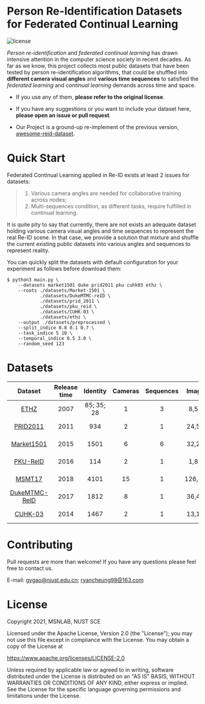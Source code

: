 # Person Re-Identification Datasets for Federated Continual Learning

![license](https://img.shields.io/github/license/ContainerSolutions/locust_exporter.svg) 

*Person re-identification* and *federated continual learning* has drawn intensive attention in the computer science society in recent decades. As far as we know, this project collects most public datasets that have been tested by person re-identification algorithms, that could be shuffled into **different camera visual angles** and **various time sequences** to satisfied the *federated learning* and *continual learning* demands across time and space. 

- If you use any of them, **please refer to the original license**. 

- If you have any suggestions or you want to include your dataset here, **please open an issue or pull request**.

- Our Project is a ground-up re-implement of the previous version, [awesome-reid-dataset](https://github.com/NEU-Gou/awesome-reid-dataset).

# Quick Start

Federated Continual Learning applied in Re-ID exists at least 2 issues for datasets:

> 1. Various camera angles are needed for collaborative training across nodes;
> 2. Multi-sequences condition, as different tasks, require fulfilled in continual learning.

It is quite pity to say that currently, there are not exists an adequate dataset holding various camera visual angles and time sequences to represent the real Re-ID scene. In that case, we provide a solution that mixture and shuffle the current existing public datasets into various angles and sequences to represent reality.

You can quickly split the datasets with default configuration for your experiment as follows before download them:

 ```shell
 $ python3 main.py \
     --datasets market1501 duke prid2011 pku cuhk03 ethz \
     --roots ./datasets/Market-1501 \
             ./datasets/DukeMTMC-reID \
             ./datasets/prid_2011 \
             ./datasets/pku_reid \
             ./datasets/CUHK-03 \
             ./datasets/ethz \
     --output ./datasets/preprocessed \
     --split_indice 0.8 0.1 0.7 \
     --task_indice 5 10 \
     --temporal_indice 0.5 3.0 \
     --random_seed 123
 ```

# Datasets

|                           Dataset                            | Release time |  Identity  | Cameras | Sequences | Images  |                           Download                           |
| :----------------------------------------------------------: | :----------: | :--------: | :-----: | :-------: | :-----: | :----------------------------------------------------------: |
| [ETHZ](http://homepages.dcc.ufmg.br/~william/datasets.html)  |     2007     | 85; 35; 28 |    1    |     3     |  8,580  | [Google Drive](https://drive.google.com/file/d/1kIx_5igv16eyA7ZeCchpjkRywH2uoV2b/view?usp=sharing) |
| [PRID2011](https://www.tugraz.at/institute/icg/research/team-bischof/lrs/downloads/PRID11/) |     2011     |    934     |    2    |     1     | 24,541  | [Google Drive](https://drive.google.com/file/d/1lOZSZEehCuVSgLLNBAamXAK6b9vJTMw0/view?usp=sharing) |
| [Market1501](http://www.liangzheng.com.cn/Project/project_reid.html) |     2015     |    1501    |    6    |     6     | 32,217  | [Google Drive](https://drive.google.com/file/d/1qu9V5WLADH43f8_a6bsfe6mkYlPAdMJL/view?usp=sharing) |
| [PKU-ReID](https://github.com/charliememory/PKU-Reid-Dataset) |     2016     |    114     |    2    |     1     |  1,824  | [Google Drive](https://drive.google.com/file/d/1OI3fA4HipmgubbYjAxdFrTcku9OmJ5Kc/view?usp=sharing) |
|   [MSMT17](http://www.pkuvmc.com/publications/msmt17.html)   |     2018     |    4101    |   15    |     1     | 126,441 | [Google Drive](https://drive.google.com/file/d/1JEDDBPV8y7D7y_s6rWbz1csIUoT-getA/view?usp=sharing) |
|     [DukeMTMC-ReID](http://vision.cs.duke.edu/DukeMTMC/)     |     2017     |    1812    |    8    |     1     | 36,441  | [Google Drive](https://drive.google.com/file/d/1TFSPnSwzGmzyJ3AGCFkPMskcnyJBDlem/view?usp=sharing) |
| [CUHK-03](https://www.ee.cuhk.edu.hk/~xgwang/CUHK_identification.html) |     2014     |    1467    |    2    |     1     | 13,164  | [Google Drive](https://drive.google.com/file/d/1SCo2IV1XtcXcSGg0tQ-0_QnOW5s7N_De/view?usp=sharing) |

# Contributing

Pull requests are more than welcome! If you have any questions please feel free to contact us.

E-mail: [gygao@njust.edu.cn](mailto:gygao@njust.edu.cn); [ryancheung98@163.com](mailto:RyanCheung98@163.com)

# License

Copyright 2021, MSNLAB, NUST SCE

Licensed under the Apache License, Version 2.0 (the "License"); you may not use this file except in compliance with the License. You may obtain a copy of the License at

https://www.apache.org/licenses/LICENSE-2.0

Unless required by applicable law or agreed to in writing, software distributed under the License is distributed on an "AS IS" BASIS, WITHOUT WARRANTIES OR CONDITIONS OF ANY KIND, either express or implied. See the License for the specific language governing permissions and limitations under the License.

